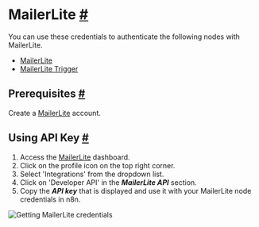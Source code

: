 


 MailerLite
 [#](#mailerlite "Permanent link")
===============================================



 You can use these credentials to authenticate the following nodes with MailerLite.
 


* [MailerLite](/integrations/builtin/app-nodes/n8n-nodes-base.mailerlite/)
* [MailerLite Trigger](/integrations/builtin/trigger-nodes/n8n-nodes-base.mailerlitetrigger/)



 Prerequisites
 [#](#prerequisites "Permanent link")
-----------------------------------------------------



 Create a
 [MailerLite](https://MailerLite.com) 
 account.
 



 Using API Key
 [#](#using-api-key "Permanent link")
-----------------------------------------------------


1. Access the
 [MailerLite](https://app.mailerlite.com/dashboard/) 
 dashboard.
2. Click on the profile icon on the top right corner.
3. Select 'Integrations' from the dropdown list.
4. Click on 'Developer API' in the
 ***MailerLite API***
 section.
5. Copy the
 ***API key***
 that is displayed and use it with your MailerLite node credentials in n8n.



![Getting MailerLite credentials](https://d33wubrfki0l68.cloudfront.net/bb6ed8c1855816ea1729e0aa2bf6401e33aecebe/444ca/_images/integrations/builtin/credentials/mailerlite/using-api-key.gif)





